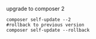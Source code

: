 upgrade to composer 2
```shell
composer self-update --2
#rollback to previous version
composer self-update --rollback
```